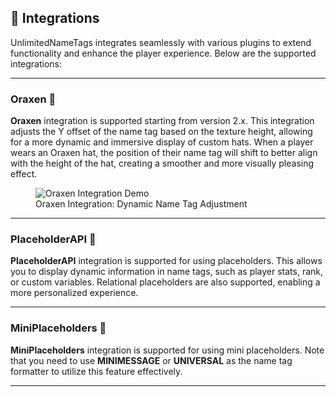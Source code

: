 ## 🔗 **Integrations**

UnlimitedNameTags integrates seamlessly with various plugins to extend functionality and enhance the player experience. Below are the supported integrations:

---

### **Oraxen** 🎩

**Oraxen** integration is supported starting from version 2.x. This integration adjusts the Y offset of the name tag based on the texture height, allowing for a more dynamic and immersive display of custom hats. When a player wears an Oraxen hat, the position of their name tag will shift to better align with the height of the hat, creating a smoother and more visually pleasing effect.

<figure>
  <img src="https://i.imgur.com/ocnlz9Q.gif" alt="Oraxen Integration Demo" />
  <figcaption>Oraxen Integration: Dynamic Name Tag Adjustment</figcaption>
</figure>

---

### **PlaceholderAPI** 📍

**PlaceholderAPI** integration is supported for using placeholders. This allows you to display dynamic information in name tags, such as player stats, rank, or custom variables. Relational placeholders are also supported, enabling a more personalized experience.

---

### **MiniPlaceholders** 🧩

**MiniPlaceholders** integration is supported for using mini placeholders. Note that you need to use **MINIMESSAGE** or **UNIVERSAL** as the name tag formatter to utilize this feature effectively.

---
